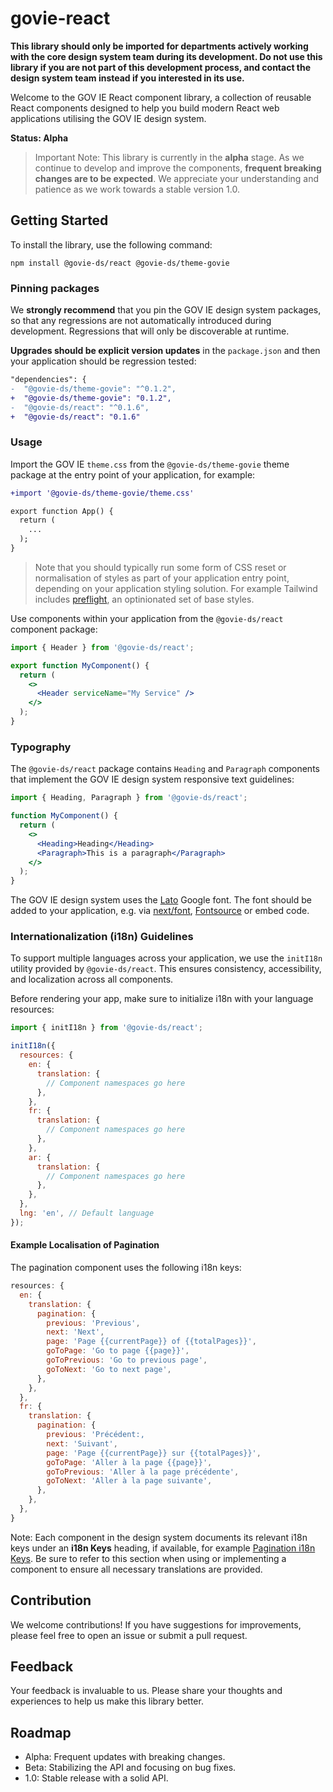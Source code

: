 # govie-react

**This library should only be imported for departments actively working with the core design system team during its development. Do not use this library if you are not part of this development process, and contact the design system team instead if you interested in its use.**

Welcome to the GOV IE React component library, a collection of reusable React components designed to help you build modern React web applications utilising the GOV IE design system.

**Status: Alpha**

> Important Note: This library is currently in the **alpha** stage. As we continue to develop and improve the components, **frequent breaking changes are to be expected**. We appreciate your understanding and patience as we work towards a stable version 1.0.

## Getting Started

To install the library, use the following command:

```
npm install @govie-ds/react @govie-ds/theme-govie
```

### Pinning packages

We **strongly recommend** that you pin the GOV IE design system packages, so that any regressions are not automatically introduced during development. Regressions that will only be discoverable at runtime.

**Upgrades should be explicit version updates** in the `package.json` and then your application should be regression tested:

```diff
"dependencies": {
-  "@govie-ds/theme-govie": "^0.1.2",
+  "@govie-ds/theme-govie": "0.1.2",
-  "@govie-ds/react": "^0.1.6",
+  "@govie-ds/react": "0.1.6"
```

### Usage

Import the GOV IE `theme.css` from the `@govie-ds/theme-govie` theme package at the entry point of your application, for example:

```diff
+import '@govie-ds/theme-govie/theme.css'

export function App() {
  return (
    ...
  );
}
```

> Note that you should typically run some form of CSS reset or normalisation of styles as part of your application entry point, depending on your application styling solution. For example Tailwind includes [preflight](https://tailwindcss.com/docs/preflight), an optinionated set of base styles.

Use components within your application from the `@govie-ds/react` component package:

```jsx
import { Header } from '@govie-ds/react';

export function MyComponent() {
  return (
    <>
      <Header serviceName="My Service" />
    </>
  );
}
```

### Typography

The `@govie-ds/react` package contains `Heading` and `Paragraph` components that implement the GOV IE design system responsive text guidelines:

```jsx
import { Heading, Paragraph } from '@govie-ds/react';

function MyComponent() {
  return (
    <>
      <Heading>Heading</Heading>
      <Paragraph>This is a paragraph</Paragraph>
    </>
  );
}
```

The GOV IE design system uses the [Lato](https://fonts.google.com/specimen/Lato) Google font. The font should be added to your application, e.g. via [next/font](https://nextjs.org/docs/app/building-your-application/optimizing/fonts), [Fontsource](https://fontsource.org/docs/getting-started/install) or embed code.

### Internationalization (i18n) Guidelines

To support multiple languages across your application, we use the `initI18n` utility provided by `@govie-ds/react`. This ensures consistency, accessibility, and localization across all components.

Before rendering your app, make sure to initialize i18n with your language resources:

```js
import { initI18n } from '@govie-ds/react';

initI18n({
  resources: {
    en: {
      translation: {
        // Component namespaces go here
      },
    },
    fr: {
      translation: {
        // Component namespaces go here
      },
    },
    ar: {
      translation: {
        // Component namespaces go here
      },
    },
  },
  lng: 'en', // Default language
});
```

#### Example Localisation of Pagination

The pagination component uses the following i18n keys:

```js
resources: {
  en: {
    translation: {
      pagination: {
        previous: 'Previous',
        next: 'Next',
        page: 'Page {{currentPage}} of {{totalPages}}',
        goToPage: 'Go to page {{page}}',
        goToPrevious: 'Go to previous page',
        goToNext: 'Go to next page',
      },
    },
  },
  fr: {
    translation: {
      pagination: {
        previous: 'Précédent:,
        next: 'Suivant',
        page: 'Page {{currentPage}} sur {{totalPages}}',
        goToPage: 'Aller à la page {{page}}',
        goToPrevious: 'Aller à la page précédente',
        goToNext: 'Aller à la page suivante',
      },
    },
  },
}
```

Note: Each component in the design system documents its relevant i18n keys under an **i18n Keys** heading, if available, for example [Pagination i18n Keys](http://ds.blocks.gov.ie/components/library/pagination/#i18n-keys). Be sure to refer to this section when using or implementing a component to ensure all necessary translations are provided.

## Contribution

We welcome contributions! If you have suggestions for improvements, please feel free to open an issue or submit a pull request.

## Feedback

Your feedback is invaluable to us. Please share your thoughts and experiences to help us make this library better.

## Roadmap

- Alpha: Frequent updates with breaking changes.
- Beta: Stabilizing the API and focusing on bug fixes.
- 1.0: Stable release with a solid API.
